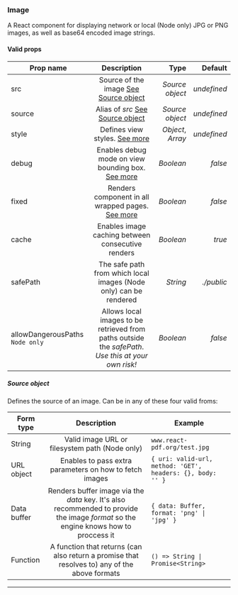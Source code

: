 ### Image

A React component for displaying network or local (Node only) JPG or PNG images, as well as base64 encoded image strings.

#### Valid props

| Prop name                       |                                             Description                                             |              Type |     Default |
| ------------------------------- | :-------------------------------------------------------------------------------------------------: | ----------------: | ----------: |
| src                             |                 Source of the image [See Source object](/components#source-object)                  |   _Source object_ | _undefined_ |
| source                          |                    Alias of _src_ [See Source object](/components#source-object)                    |   _Source object_ | _undefined_ |
| style                           |                              Defines view styles. [See more](/styling)                              | _Object_, _Array_ | _undefined_ |
| debug                           |              Enables debug mode on view bounding box. [See more](/advanced#debugging)               |         _Boolean_ |     _false_ |
| fixed                           |             Renders component in all wrapped pages. [See more](/advanced#page-wrapping)              |         _Boolean_ |     _false_ |
| cache                           |                          Enables image caching between consecutive renders                          |         _Boolean_ |      _true_ |
| safePath                        |                  The safe path from which local images (Node only) can be rendered                  |          _String_ |  _./public_ |
| allowDangerousPaths `Node only` | Allows local images to be retrieved from paths outside the _safePath_. _Use this at your own risk!_ |         _Boolean_ |     _false_ |

##### Source object

Defines the source of an image. Can be in any of these four valid froms:

| Form type   |                                                            Description                                                             | Example                                                    |
| ----------- | :--------------------------------------------------------------------------------------------------------------------------------: | ---------------------------------------------------------- |
| String      |                                           Valid image URL or filesystem path (Node only)                                           | `www.react-pdf.org/test.jpg`                               |
| URL object  |                                       Enables to pass extra parameters on how to fetch images                                       | `{ uri: valid-url, method: 'GET', headers: {}, body: '' }` |
| Data buffer | Renders buffer image via the _data_ key. It's also recommended to provide the image _format_ so the engine knows how to proccess it | `{ data: Buffer, format: 'png' \| 'jpg' }`                 |
| Function | A function that returns (can also return a promise that resolves to) any of the above formats |  `() => String \| Promise<String>`              |

---
